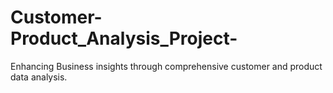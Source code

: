 # Customer-Product_Analysis_Project-
Enhancing Business insights through comprehensive customer and product data analysis.
